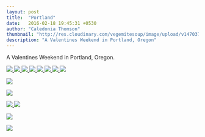 ```yaml
---
layout: post
title:  "Portland"
date:   2016-02-18 19:45:31 +0530
author: "Caledonia Thomson"
thumbnail: "http://res.cloudinary.com/vegemitesoup/image/upload/v1470371013/portland/1.jpg"
description: "A Valentines Weekend in Portland, Oregon"
---
```


A Valentines Weekend in Portland, Oregon.

<a href="http://res.cloudinary.com/vegemitesoup/image/upload/v1470371013/portland/1.jpg">
<img src="http://res.cloudinary.com/vegemitesoup/image/upload/v1470371013/portland/1.jpg" />
</a>

<a href="http://res.cloudinary.com/vegemitesoup/image/upload/v1470371013/portland/1.jpg">
<img src="http://res.cloudinary.com/vegemitesoup/image/upload/v1470371013/portland/1.jpg" />
</a>


<a href="http://res.cloudinary.com/vegemitesoup/image/upload/v1470371013/portland/11.jpg">
<img src="http://res.cloudinary.com/vegemitesoup/image/upload/v1470371013/portland/11.jpg" />
</a>

                           
<a href="http://res.cloudinary.com/vegemitesoup/image/upload/v1470371013/portland/2.jpg">
<img src="http://res.cloudinary.com/vegemitesoup/image/upload/v1470371013/portland/2.jpg" />          
</a>

       
<a href="http://res.cloudinary.com/vegemitesoup/image/upload/v1470371013/portland/3.jpg">
<img src="http://res.cloudinary.com/vegemitesoup/image/upload/v1470371013/portland/3.jpg" />
</a>



<a href="http://res.cloudinary.com/vegemitesoup/image/upload/v1470371013/portland/4.jpg">
<img src="http://res.cloudinary.com/vegemitesoup/image/upload/v1470371013/portland/4.jpg" />
</a>


<a href="http://res.cloudinary.com/vegemitesoup/image/upload/v1470371013/portland/title.jpg">
<img src="http://res.cloudinary.com/vegemitesoup/image/upload/v1470371013/portland/title.jpg" />
</a>


<a href="http://res.cloudinary.com/vegemitesoup/image/upload/v1470371013/portland/5.jpg">
<img src="http://res.cloudinary.com/vegemitesoup/image/upload/v1470371013/portland/5.jpg" />
</a>

    
<a href="http://res.cloudinary.com/vegemitesoup/image/upload/v1470371013/portland/6.jpg"><img src="http://res.cloudinary.com/vegemitesoup/image/upload/v1470371013/portland/6.jpg" /></a>    

<a href="http://res.cloudinary.com/vegemitesoup/image/upload/v1470371013/portland/7.jpg"><img src="http://res.cloudinary.com/vegemitesoup/image/upload/v1470371013/portland/7.jpg" /></a>  
    


<a href="http://res.cloudinary.com/vegemitesoup/image/upload/v1470371013/portland/8.jpg">
<img src="http://res.cloudinary.com/vegemitesoup/image/upload/v1470371013/portland/8.jpg" />
</a>


<a href="http://res.cloudinary.com/vegemitesoup/image/upload/v1470371013/portland/9.jpg">
<img src="http://res.cloudinary.com/vegemitesoup/image/upload/v1470371013/portland/9.jpg" />
</a>


<a href="http://res.cloudinary.com/vegemitesoup/image/upload/v1470371013/portland/10.jpg"><img src="http://res.cloudinary.com/vegemitesoup/image/upload/v1470371013/portland/10.jpg" /></a> 

<a href="http://res.cloudinary.com/vegemitesoup/image/upload/v1470371013/portland/12.jpg"><img src="http://res.cloudinary.com/vegemitesoup/image/upload/v1470371013/portland/12.jpg" /></a>

